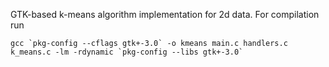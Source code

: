 GTK-based k-means algorithm implementation for 2d data. For compilation run

```
gcc `pkg-config --cflags gtk+-3.0` -o kmeans main.c handlers.c k_means.c -lm -rdynamic `pkg-config --libs gtk+-3.0`
```
